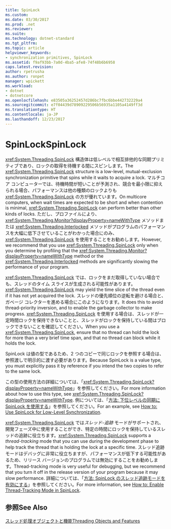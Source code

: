 ```yaml
---
title: SpinLock
ms.custom: 
ms.date: 03/30/2017
ms.prod: .net
ms.reviewer: 
ms.suite: 
ms.technology: dotnet-standard
ms.tgt_pltfrm: 
ms.topic: article
helpviewer_keywords:
- synchronization primitives, SpinLock
ms.assetid: f9af93bb-7a0d-4ba5-afe8-74f48b6b6958
caps.latest.revision: 
author: rpetrusha
ms.author: ronpet
manager: wpickett
ms.workload:
- dotnet
- dotnetcore
ms.openlocfilehash: e83505a36252457d286bc7fbc6bbe442732229a4
ms.sourcegitcommit: e7f04439d78909229506b56935a1105a4149ff3d
ms.translationtype: HT
ms.contentlocale: ja-JP
ms.lasthandoff: 12/23/2017
---
```

# <a name="spinlock"></a><span data-ttu-id="033a1-102">SpinLock</span><span class="sxs-lookup"><span data-stu-id="033a1-102">SpinLock</span></span>
<span data-ttu-id="033a1-103"><xref:System.Threading.SpinLock> 構造体は低レベルで相互排他的な同期プリミティブであり、ロックの取得を待機する間にスピンします。</span><span class="sxs-lookup"><span data-stu-id="033a1-103">The <xref:System.Threading.SpinLock> structure is a low-level, mutual-exclusion synchronization primitive that spins while it waits to acquire a lock.</span></span> <span data-ttu-id="033a1-104">マルチコア コンピューターでは、待機時間が短いことが予測され、競合を最小限に抑えられる場合、パフォーマンスは他の種類のロックよりも <xref:System.Threading.SpinLock> の方が優れています。</span><span class="sxs-lookup"><span data-stu-id="033a1-104">On multicore computers, when wait times are expected to be short and when contention is minimal, <xref:System.Threading.SpinLock> can perform better than other kinds of locks.</span></span> <span data-ttu-id="033a1-105">ただし、プロファイルにより、<xref:System.Threading.Monitor?displayProperty=nameWithType> メソッドまたは <xref:System.Threading.Interlocked> メソッドがプログラムのパフォーマンスを大幅に低下させていることがわかった場合にのみ、<xref:System.Threading.SpinLock> を使用することをお勧めします。</span><span class="sxs-lookup"><span data-stu-id="033a1-105">However, we recommend that you use <xref:System.Threading.SpinLock> only when you determine by profiling that the <xref:System.Threading.Monitor?displayProperty=nameWithType> method or the <xref:System.Threading.Interlocked> methods are significantly slowing the performance of your program.</span></span>  
  
 <span data-ttu-id="033a1-106"><xref:System.Threading.SpinLock> では、ロックをまだ取得していない場合でも、スレッドのタイム スライスが生成される可能性があります。</span><span class="sxs-lookup"><span data-stu-id="033a1-106"><xref:System.Threading.SpinLock> may yield the time slice of the thread even if it has not yet acquired the lock.</span></span> <span data-ttu-id="033a1-107">スレッドの優先順位の逆転を避ける場合と、ガベージ コレクターを進める場合にこのようになります。</span><span class="sxs-lookup"><span data-stu-id="033a1-107">It does this to avoid thread-priority inversion, and to enable the garbage collector to make progress.</span></span> <span data-ttu-id="033a1-108"><xref:System.Threading.SpinLock> を使用する場合は、スレッドが一定時間ロックを保持できないことと、スレッドがロックを保持している間はブロックできないことを確認してください。</span><span class="sxs-lookup"><span data-stu-id="033a1-108">When you use a <xref:System.Threading.SpinLock>, ensure that no thread can hold the lock for more than a very brief time span, and that no thread can block while it holds the lock.</span></span>  
  
 <span data-ttu-id="033a1-109">SpinLock は値の型であるため、2 つのコピーで同じロックを参照する場合は、参照渡しで明示的に渡す必要があります。</span><span class="sxs-lookup"><span data-stu-id="033a1-109">Because SpinLock is a value type, you must explicitly pass it by reference if you intend the two copies to refer to the same lock.</span></span>  
  
 <span data-ttu-id="033a1-110">この型の使用方法の詳細については、「<xref:System.Threading.SpinLock?displayProperty=nameWithType>」を参照してください。</span><span class="sxs-lookup"><span data-stu-id="033a1-110">For more information about how to use this type, see <xref:System.Threading.SpinLock?displayProperty=nameWithType>.</span></span> <span data-ttu-id="033a1-111">例については、「[方法: 下位レベルの同期に SpinLock を使用する](../../../docs/standard/threading/how-to-use-spinlock-for-low-level-synchronization.md)」を参照してください。</span><span class="sxs-lookup"><span data-stu-id="033a1-111">For an example, see [How to: Use SpinLock for Low-Level Synchronization](../../../docs/standard/threading/how-to-use-spinlock-for-low-level-synchronization.md).</span></span>  
  
 <span data-ttu-id="033a1-112"><xref:System.Threading.SpinLock> では*スレッド*-*追跡* モードがサポートされ、開発フェーズ中に使用することができ、特定の時間にロックを保持しているスレッドの追跡に役立ちます。</span><span class="sxs-lookup"><span data-stu-id="033a1-112"><xref:System.Threading.SpinLock> supports a *thread*-*tracking* mode that you can use during the development phase to help track the thread that is holding the lock at a specific time.</span></span> <span data-ttu-id="033a1-113">スレッド追跡モードはデバッグに非常に役立ちますが、パフォーマンスが低下する可能性があるため、リリース バージョンのプログラムでは無効にすることをお勧めします。</span><span class="sxs-lookup"><span data-stu-id="033a1-113">Thread-tracking mode is very useful for debugging, but we recommend that you turn it off in the release version of your program because it may slow performance.</span></span> <span data-ttu-id="033a1-114">詳細については、「[方法: SpinLock のスレッド追跡モードを有効にする](../../../docs/standard/threading/how-to-enable-thread-tracking-mode-in-spinlock.md)」を参照してください。</span><span class="sxs-lookup"><span data-stu-id="033a1-114">For more information, see [How to: Enable Thread-Tracking Mode in SpinLock](../../../docs/standard/threading/how-to-enable-thread-tracking-mode-in-spinlock.md).</span></span>  
  
## <a name="see-also"></a><span data-ttu-id="033a1-115">参照</span><span class="sxs-lookup"><span data-stu-id="033a1-115">See Also</span></span>  
 [<span data-ttu-id="033a1-116">スレッド処理オブジェクトと機能</span><span class="sxs-lookup"><span data-stu-id="033a1-116">Threading Objects and Features</span></span>](../../../docs/standard/threading/threading-objects-and-features.md)
